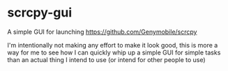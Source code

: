 # scrcpy-gui
A simple GUI for launching https://github.com/Genymobile/scrcpy

I'm intentionally not making any effort to make it look good, this is more a way for me to see how I can quickly whip up a simple GUI for simple tasks than an actual thing I intend to use (or intend for other people to use)
